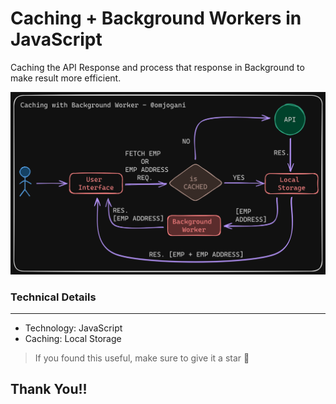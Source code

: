 # Caching + Background Workers in JavaScript
Caching the API Response and process that response in Background to make result more efficient.

![architectural_figure](https://github.com/omjogani/bgworker-caching/blob/master/caching_with_background_workers.png?raw=true "Architectural Figure")

### Technical Details

---
- Technology: JavaScript
- Caching:  Local Storage

>If you found this useful, make sure to give it a star 🌟
## Thank You!!
